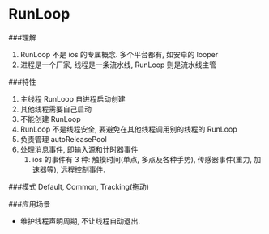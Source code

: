 # RunLoop

###理解
1. RunLoop 不是 ios 的专属概念. 多个平台都有, 如安卓的 looper
2. 进程是一个厂家, 线程是一条流水线, RunLoop 则是流水线主管

###特性
1. 主线程 RunLoop 自进程启动创建
2. 其他线程需要自己启动
3. 不能创建 RunLoop
4. RunLoop 不是线程安全, 要避免在其他线程调用别的线程的 RunLoop
5. 负责管理 autoReleasePool
6. 处理消息事件, 即输入源和计时器事件
    1. ios 的事件有 3 种: 触摸时间(单点, 多点及各种手势), 传感器事件(重力, 加速器等), 远程控制事件.

###模式
Default, Common, Tracking(拖动)

###应用场景
* 维护线程声明周期, 不让线程自动退出.